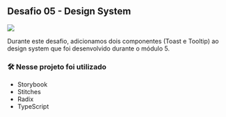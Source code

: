 ## Desafio 05 - Design System
<img src="https://user-images.githubusercontent.com/71772559/204931595-6870e6f5-890c-4adf-a32a-df5a46a25cdd.png" align="center" />

Durante este desafio, adicionamos dois componentes (Toast e Tooltip) ao design system que foi desenvolvido durante o módulo 5.

### 🛠️ Nesse projeto foi utilizado

* Storybook
* Stitches
* Radix
* TypeScript
